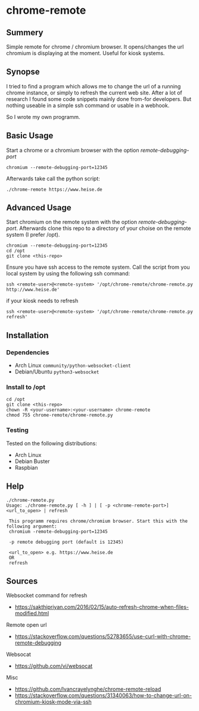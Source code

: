 # chrome-remote

## Summery

Simple remote for chrome / chromium browser. It opens/changes the url chromium is displaying at the moment. Useful for kiosk systems.

## Synopse

I tried to find a program which allows me to change the url of a running chrome instance, or simply to refresh the current web site. After a lot of research I found some code snippets mainly done from-for developers. But nothing useable in a simple ssh command or usable in a webhook. 

So I wrote my own programm.

## Basic Usage

Start a chrome or a chromium browser with the option _remote-debugging-port_

```
chromium --remote-debugging-port=12345
```

Afterwards take call the python script:

```
./chrome-remote https://www.heise.de 
```

## Advanced Usage

Start chromium on the remote system with the option <i>remote-debugging-port</i>. Afterwards clone this repo to a directory of your choise on the remote system (I prefer /opt). 

```
chromium --remote-debugging-port=12345
cd /opt
git clone <this-repo>
```

Ensure you have ssh access to the remote system. Call the script from you local system by using the following ssh command:

```
ssh <remote-user>@<remote-system> '/opt/chrome-remote/chrome-remote.py http://www.heise.de'
```
if your kiosk needs to refresh 

```
ssh <remote-user>@<remote-system> '/opt/chrome-remote/chrome-remote.py refresh'
```

## Installation

### Dependencies

* Arch Linux ```community/python-websocket-client```
* Debian/Ubuntu ```python3-websocket```

### Install to /opt

```
cd /opt
git clone <this-repo>
chown -R <your-username>:<your-username> chrome-remote
chmod 755 chrome-remote/chrome-remote.py
```

### Testing

Tested on the following distributions:

- Arch Linux
- Debian Buster
- Raspbian 

## Help

```
./chrome-remote.py 
Usage: ./chrome-remote.py [ -h ] | [ -p <chrome-remote-port>] <url_to_open> | refresh 

 This programm requires chrome/chromium browser. Start this with the following argument: 
 chromium -remote-debugging-port=12345

 -p remote debugging port (default is 12345)
 
 <url_to_open> e.g. https://www.heise.de
 OR
 refresh
 ```

## Sources

Websocket command for refresh
* https://sakthipriyan.com/2016/02/15/auto-refresh-chrome-when-files-modified.html

Remote open url
* https://stackoverflow.com/questions/52783655/use-curl-with-chrome-remote-debugging

Websocat
* https://github.com/vi/websocat


Misc
* https://github.com/lvancrayelynghe/chrome-remote-reload
* https://stackoverflow.com/questions/31340063/how-to-change-url-on-chromium-kiosk-mode-via-ssh













